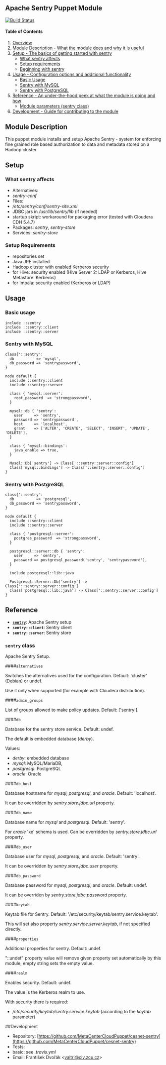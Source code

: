 ## Apache Sentry Puppet Module

[![Build Status](https://travis-ci.org/MetaCenterCloudPuppet/cesnet-sentry.svg?branch=master)](https://travis-ci.org/MetaCenterCloudPuppet/cesnet-sentry)

#### Table of Contents

1. [Overview](#overview)
2. [Module Description - What the module does and why it is useful](#module-description)
3. [Setup - The basics of getting started with sentry](#setup)
    * [What sentry affects](#what-sentry-affects)
    * [Setup requirements](#setup-requirements)
    * [Beginning with sentry](#beginning-with-sentry)
4. [Usage - Configuration options and additional functionality](#usage)
    * [Basic Usage](#usage-basic)
    * [Sentry with MySQL](#usage-mysql)
    * [Sentry with PostgreSQL](#usage-postgresql)
5. [Reference - An under-the-hood peek at what the module is doing and how](#reference)
    * [Module parameters (sentry class)](#parameters)
5. [Development - Guide for contributing to the module](#development)

## Module Description

This puppet module installs and setup Apache Sentry - system for enforcing fine grained role based authorization to data and metadata stored on a Hadoop cluster.

<a name="setup"></a>
## Setup

### What sentry affects

* Alternatives:
 * *sentry-conf*
* Files:
 * */etc/sentry/conf/sentry-site.xml*
 * JDBC jars in */usr/lib/sentry/lib* (if needed)
 * startup skript: workaround for packaging error (tested with Cloudera CDH 5.4.7)
* Packages: *sentry*, *sentry-store*
* Services: *sentry-store*

### Setup Requirements

* repositories set
* Java JRE installed
* Hadoop cluster with enabled Kerberos security
* for Hive: security enabled (Hive Server 2: LDAP or Kerberos, Hive Metastore: Kerberos)
* for Impala: security enabled (Kerberos or LDAP)

<a name="usage"></a>
## Usage

<a name="usage-basic"></a>
### Basic usage

    include ::sentry
    include ::sentry::client
    include ::sentry::server

<a name="usage-mysql"></a>
### Sentry with MySQL

    class{'::sentry':
      db          => 'mysql',
      db_password => 'sentrypassword',
    }

    node default {
      include ::sentry::client
      include ::sentry::server

      class { 'mysql::server':
        root_password  => 'strongpassword',
      }

      mysql::db { 'sentry':
        user     => 'sentry',
        password => 'sentrypassword',
        host     => 'localhost',
        grant    => ['ALTER', 'CREATE', 'SELECT', 'INSERT', 'UPDATE', 'DELETE'],
      }

      class { 'mysql::bindings':
        java_enable => true,
      }

      Mysql::Db['sentry'] -> Class['::sentry::server::config']
      Class['mysql::bindings'] -> Class['::sentry::server::config']
    }

<a name="usage-postgresql"></a>
### Sentry with PostgreSQL

    class{'::sentry':
      db          => 'postgresql',
      db_password => 'sentrypassword',
    }

    node default {
      include ::sentry::client
      include ::sentry::server

      class { 'postgresql::server':
        postgres_password  => 'strongpassword',
      }

      postgresql::server::db { 'sentry':
        user     => 'sentry',
        password => postgresql_password('sentry', 'sentrypassword'),
      }

      include postgresql::lib::java

      Postgresql::Server::Db['sentry'] -> Class['::sentry::server::config']
      Class['postgresql::lib::java'] -> Class['::sentry::server::config']
    }

<a name="reference"></a>
## Reference

* [**``sentry``**](#class-sentry): Apache Sentry setup
* **`sentry::client`**: Sentry client
* **`sentry::server`**: Sentry store

<a name="class-sentry"></a>
<a name="parameters"></a>
### `sentry` class

Apache Sentry Setup.

####`alternatives`

Switches the alternatives used for the configuration. Default: 'cluster' (Debian) or undef.

Use it only when supported (for example with Cloudera distribution).

####`admin_groups`

List of groups allowed to make policy updates. Default: ['sentry'].

####`db`

Database for the sentry store service. Default: undef.

The default is embedded database (*derby*).

Values:

* *derby*: embedded database
* *mysql*: MySQL/MariaDB,
* *postgresql*: PostgreSQL
* *oracle*: Oracle

####`db_host`

Database hostname for *mysql*, *postgresql*, and *oracle*. Default: 'localhost'.

It can be overridden by *sentry.store.jdbc.url* property.

####`db_name`

Database name for *mysql* and *postgresql*. Default: 'sentry'.

For *oracle* 'xe' schema is used. Can be overridden by *sentry.store.jdbc.url* property.

####`db_user`

Database user for *mysql*, *postgresql*, and *oracle*. Default: 'sentry'.

It can be overridden by *sentry.store.jdbc.user* property.

####`db_password`

Database password for *mysql*, *postgresql*, and *oracle*. Default: undef.

It can be overriden by *sentry.store.jdbc.password* property.

####`keytab`

Keytab file for Sentry. Default: '/etc/security/keytab/sentry.service.keytab'.

This will set also property *sentry.service.server.keytab*, if not specified directly.

####`properties`

Additional properties for sentry. Default: undef.

"::undef" property value will remove given property set automatically by this module, empty string sets the empty value.

####`realm`

Enables security. Default: undef.

The value is the Kerberos realm to use.

With security there is required:

* */etc/security/keytab/sentry.service.keytab* (according to the *keytab* parameter)

<a name="development"></a>
##Development

* Repository: [https://github.com/MetaCenterCloudPuppet/cesnet-sentry](https://github.com/MetaCenterCloudPuppet/cesnet-sentry)
* Tests:
 * basic: see *.travis.yml*
* Email: František Dvořák &lt;valtri@civ.zcu.cz&gt;
